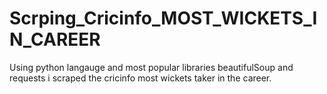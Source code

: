 # Scrping_Cricinfo_MOST_WICKETS_IN_CAREER
  Using python langauge and most popular libraries beautifulSoup and requests  i scraped the cricinfo most wickets taker in the career.
